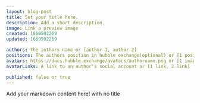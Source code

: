```yaml
---
layout: blog-post
title: Set your title here.
description: Add a short description.
image: Link a preview image
created: 1669502269
updated: 1669502269

authors: The authors name or [author 1, author 2]
positions: The authors position in hubble exchange(optional) or [1 position, 2 position]
avatars: https://docs.hubble.exchange/avatars/authorname.png or [1 image link, 2 image link]
avatarLinks: A link to an author's social account or [1 link, 2 link]

published: false or true
---
```


Add your markdown content here! with no title
